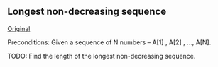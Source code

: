 ## Longest non-decreasing sequence 

[Original](https://www.topcoder.com/community/data-science/data-science-tutorials/dynamic-programming-from-novice-to-advanced/)

Preconditions: 
Given a sequence of N numbers – A[1] , A[2] , …, A[N].

TODO: Find the length of the longest non-decreasing sequence. 
